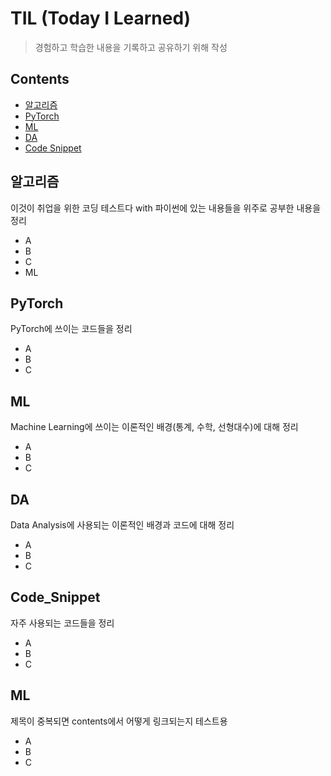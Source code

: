 # TIL (Today I Learned)

> 경험하고 학습한 내용을 기록하고 공유하기 위해 작성

## Contents

- [알고리즘](#알고리즘)
- [PyTorch](#PyTorch)
- [ML](#ML)
- [DA](#DA)
- [Code Snippet](#Code_Snippet)

## 알고리즘

이것이 취업을 위한 코딩 테스트다 with 파이썬에 있는 내용들을 위주로 공부한 내용을 정리

- A
- B
- C
- ML

## PyTorch

PyTorch에 쓰이는 코드들을 정리

- A
- B
- C

## ML

Machine Learning에 쓰이는 이론적인 배경(통계, 수학, 선형대수)에 대해 정리

- A
- B
- C

## DA

Data Analysis에 사용되는 이론적인 배경과 코드에 대해 정리

- A
- B
- C

## Code_Snippet

자주 사용되는 코드들을 정리

- A
- B
- C

## ML

제목이 중복되면 contents에서 어떻게 링크되는지 테스트용

- A
- B
- C
